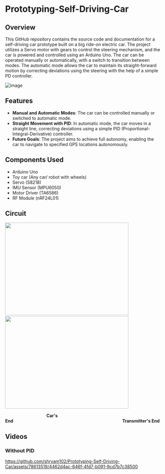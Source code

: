 
# Prototyping-Self-Driving-Car
## Overview
This GitHub repository contains the source code and documentation for a self-driving car prototype built on a big ride-on electric car. The project utilizes a Servo motor with gears to control the steering mechanism, and the car is powered and controlled using an Arduino Uno. The car can be operated manually or automatically, with a switch to transition between modes. The automatic mode allows the car to maintain its straight-forward motion by correcting deviations using the steering with the help of a simple PD controller.

![image](https://github.com/shryam102/Prototyping-Self-Driving-Car/assets/78613519/5bc98567-3286-4de8-bf6f-06edbda50caf)

## Features
* **Manual and Automatic Modes**: The car can be controlled manually or switched to automatic mode.
* **Straight Movement with PID**: In automatic mode, the car moves in a straight line, correcting deviations using a simple PID (Proportional-Integral-Derivative) controller.
* **Future Goals**: The project aims to achieve full autonomy, enabling the car to navigate to specified GPS locations autonomously.

## Components Used
* Arduino Uno
* Toy car (Any car/ robot with wheels)
* Servo (S8218)
* IMU Sensor (MPU6050)
* Motor Driver (TA6586)
* RF Module (nRF24L01)

## Circuit 
<img src="https://github.com/shryam102/Prototyping-Self-Driving-Car/assets/78613519/966a2d22-f986-4b70-a8bc-2e14429fa78b.png" width="400" height="300"> &nbsp;&nbsp; &nbsp; &nbsp; &nbsp; &nbsp;  <img src="https://github.com/shryam102/Prototyping-Self-Driving-Car/assets/78613519/ed2b2f2a-796b-4f25-aa02-63033eeb80e7.png" width = "400" height = "300">

&nbsp;&nbsp;&nbsp;&nbsp;&nbsp;&nbsp;&nbsp;&nbsp;&nbsp;&nbsp;&nbsp;&nbsp;&nbsp;&nbsp;&nbsp;&nbsp;&nbsp;&nbsp;&nbsp;&nbsp;&nbsp;&nbsp;&nbsp;&nbsp;&nbsp;&nbsp;&nbsp;&nbsp;&nbsp;&nbsp;&nbsp;&nbsp;&nbsp;&nbsp;**Car's End**&nbsp;&nbsp;&nbsp;&nbsp;&nbsp;&nbsp;&nbsp;&nbsp;&nbsp;&nbsp;&nbsp;&nbsp;&nbsp;&nbsp;&nbsp;&nbsp;&nbsp;&nbsp;&nbsp;&nbsp;&nbsp;&nbsp;&nbsp;&nbsp;&nbsp;&nbsp;&nbsp;&nbsp;&nbsp;&nbsp;&nbsp;&nbsp;&nbsp;&nbsp;&nbsp;&nbsp;&nbsp;&nbsp;&nbsp;&nbsp;&nbsp;&nbsp;&nbsp;&nbsp;&nbsp;&nbsp;&nbsp;&nbsp;&nbsp;&nbsp;&nbsp;&nbsp;&nbsp;&nbsp;&nbsp;&nbsp;&nbsp;&nbsp;&nbsp;&nbsp;&nbsp;&nbsp;&nbsp;&nbsp;&nbsp;&nbsp;&nbsp;&nbsp;&nbsp;&nbsp;&nbsp;&nbsp;&nbsp;&nbsp;&nbsp;&nbsp;&nbsp;&nbsp;&nbsp;&nbsp;&nbsp;&nbsp;&nbsp;&nbsp;&nbsp;&nbsp;&nbsp;&nbsp;&nbsp;&nbsp;**Transmitter's End**

## Videos 
### Without PID
https://github.com/shryam102/Prototyping-Self-Driving-Car/assets/78613519/4462d4ac-646f-4fd7-b091-9cd7b7c38500

